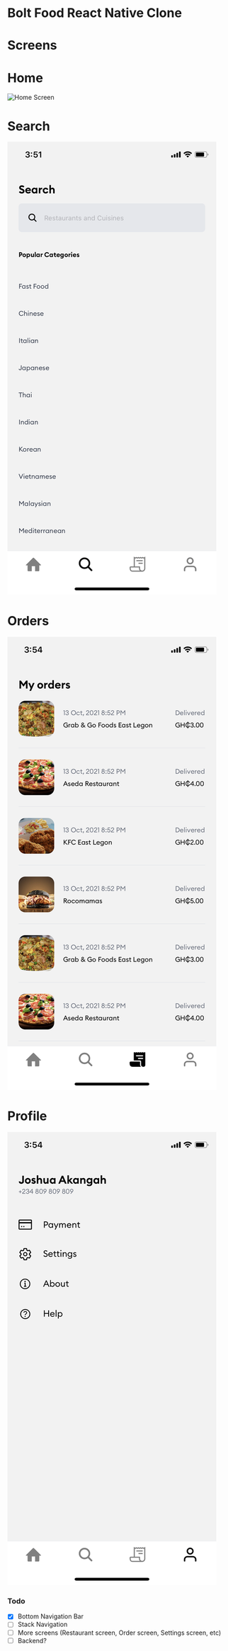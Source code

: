 # Bolt Food React Native Clone

# Screens

# Home

![Home Screen](assets/home.PNG)

# Search

![Search Screen](assets/search.PNG)

# Orders

![Orders Screen](assets/orders.PNG)

# Profile

![Profile Screen](assets/profile.PNG)

### Todo

-   [x] Bottom Navigation Bar
-   [ ] Stack Navigation
-   [ ] More screens (Restaurant screen, Order screen, Settings screen, etc)
-   [ ] Backend?
